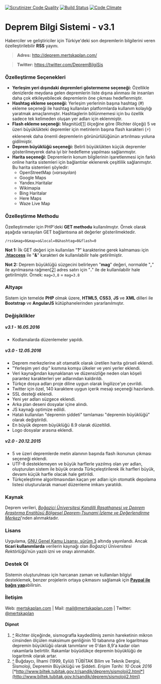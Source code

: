 [![Scrutinizer Code Quality](https://scrutinizer-ci.com/g/mertskaplan/Deprem-Bilgi-Sistemi/badges/quality-score.png?b=master)](https://scrutinizer-ci.com/g/mertskaplan/Deprem-Bilgi-Sistemi/?branch=master) [![Build Status](https://scrutinizer-ci.com/g/mertskaplan/Deprem-Bilgi-Sistemi/badges/build.png?b=master)](https://scrutinizer-ci.com/g/mertskaplan/Deprem-Bilgi-Sistemi/build-status/master) [![Code Climate](https://codeclimate.com/github/mertskaplan/Deprem-Bilgi-Sistemi/badges/gpa.svg)](https://codeclimate.com/github/mertskaplan/Deprem-Bilgi-Sistemi)


# Deprem Bilgi Sistemi - v3.1
Haberciler ve geliştiriciler için Türkiye'deki son depremlerin bilgilerini veren özelleştirilebilir **RSS** yayını.

> **Adres:** http://deprem.mertskaplan.com/

> **Twitter:** https://twitter.com/DepremBilgiSis

### Özelleştirme Seçenekleri
* **Yerleşim yeri dışındaki depremleri göstermeme seçeneği:** Özellikle denizlerde meydana gelen depremlerin liste dışına alınması ile insanları daha çok etkileyebilecek depremlerin öne çıkması hedeflenmiştir.
* **Hashtag ekleme seçeneği:** Yerleşim yerlerinin başına hashtag (#) ekleme seçeneği ile hashtag kullanılan platformlarda kullanım kolaylığı yaratmak amaçlanmıştır. Hashtaglerin bölünmemesi için bu özellik sadece tek kelimeden oluşan yer adları için eklenmiştir. 
* **Flash ekleme seçeneği:** Magnitüd[[1]](#Dipnot) ölçeğine göre (Richter ölçeği) 5 ve üzeri büyüklükteki depremler için metinlerin başına flash karakteri (⚡) eklenerek daha önemli depremlerin görünürlülüğünün artırılması yoluna gidilmiştir.
* **Deprem büyüklüğü seçeneği:** Belirli büyüklükten küçük depremler gösterilmeyerek daha iyi bir hedefleme yapılması sağlanmıştır.
* **Harita seçeneği:** Depremlerin konum bilgilerinin işaretlenmesi için farklı online harita sistemleri için bağlantılar eklenerek çeşitlilik sağlanmıştır. Bu harita sistemleri şöyledir:
    * OpenStreetMap (*varsayılan*)
    * Google Maps
    * Yandex.Haritalar
    * Wikimapia
    * Bing Haritalar
    * Here Maps
    * Waze Live Map

### Özelleştirme Methodu
Özelleştirmeler için PHP'deki **GET methodu** kullanılmıştır. Örnek olarak aşağıda varsayılan GET bağlantısına ait değerler gösterilmektedir.

    /rss&mag=0&map=o&local=0&hashtag=0&flash=0

**Not 1:** İlk GET değeri için kullanılan "**?**" karakterine gerek kalmaması için **[.htaccess](https://github.com/mertskaplan/Deprem-Bilgi-Sistemi/blob/master/.htaccess)** ile "**&**" karakteri de kullanılabilir hale getirilmiştir.

**Not 2:** Deprem büyüklüğü süzgecini belirleyen "**mag**" değeri, normalde "**,**" ile ayrılmasına rağmen[[2]](#Dipnot) adres satırı için "**.**" ile de kullanılabilir hale getirilmiştir. Örnek:  `mag=3,8` = `mag=3.8`

### Altyapı
Sistem için temelde **PHP** olmak üzere, **HTML5**, **CSS3**, **JS** ve **XML** dilleri ile **Bootstrap** ve **AngularJS** kütüphanelerinden yararlanılmıştır.

### Değişiklikler
##### v3.1 - 16.05.2016
* Kodlamalarda düzenlemeler yapıldı.
##### v3.0 - 12.05.2016
* Deprem merkezlerine ait otamatik olarak üretilen harita görseli eklendi.
* "Yerleşim yeri dışı" kısmına komşu ülkeler ve yeni yerler eklendi.
* Veri kaynağından kaynaklanan ve düzensizliğe neden olan köşeli parantez karakterleri yer adlarından kaldırıldı.
* Türkçe dosya adları proje diline uygun olarak İngilizce'ye çevrildi.
* Twitter için özel, 140 karaktere uygun içerik mesajı seçeneği hazırlandı.
* SSL desteği eklendi.
* Yeni yer adları süzgece eklendi.
* Arka plan deseni dosyalar içine alındı.
* JS kaynağı optimize edildi.
* Hatalı kullanılan "depremin şiddeti" tamlaması "depremin büyüklüğü" olarak değiştirildi.
* En büyük deprem büyüklüğü 8.9 olarak düzeltildi.
* Logo dosyalar arasına eklendi.

##### v2.0 - 20.12.2015
* 5 ve üzeri depremlerde metin alanının başında flash ikonunun çıkması seçeneği eklendi.
* UTF-8 desteklemeyen ve büyük harflerle yazılmış olan yer adları, oluşturulan sistem ile büyük oranda Türkçeleştirilerek ilk harfleri büyük, devamı küçük harfle olacak hale getirildi.
* Türkçeleştirme algoritmasından kaçan yer adları için otomatik depolama listesi oluşturularak manuel düzenleme imkanı yaratıldı.

### Kaynak
Deprem verileri, [*Boğaziçi Üniversitesi Kandilli Rasathanesi ve Deprem Araştırma Enstitüsü Bölgesel Deprem-Tsunami İzleme ve Değerlendirme Merkezi*](http://www.koeri.boun.edu.tr/sismo/2/tr/)'nden alınmaktadır.

### Lisans
Uygulama, [GNU Genel Kamu Lisansı, sürüm 3](https://github.com/mertskaplan/Deprem-Bilgi-Sistemi/blob/master/LICENSE) altında yayınlandı. Ancak **ticari kullanımlarda** verilerin kaynağı olan *Boğaziçi Üniversitesi Rektörlüğü*’nün yazılı izni ve onayı alınmalıdır.

### Destek Ol

Sistemin oluşturulması için harcanan zaman ve kullanılan bilgiyi desteklemek, benzer projelerin ortaya çıkmasını sağlamak için [**Paypal ile bağış yap**](https://www.paypal.me/mertskaplan/10)abilirsin.

### İletişim
Web: [mertskaplan.com](http://mertskaplan.com) | Mail: mail@mertskaplan.com | Twitter: [@mertskaplan](https://twitter.com/mertskaplan)


#### Dipnot

1. [^](#Özelleştirme-seçenekleri) Richter ölçeğinde, sismografla kaydedilmiş zemin hareketinin mikron cinsinden ölçülen maksimum genliğinin 10 tabanına göre logaritması depremin büyüklüğü olarak tanımlanır ve 0'dan 8,9'a kadar olan rakamlarla belirtilir. Rakamlar büyüdükçe depremin büyüklüğü de logaritmik olarak artar.
2. [^](#Özelleştirme-methodu) Buğdaycı, İlhami (1999, Eylül) TÜBİTAK Bilim ve Teknik Dergisi, Sismoloji, Depremin Büyüklüğü ve Şiddeti. *Erişim Tarihi: 10 Ocak 2016* [*http://www.biltek.tubitak.gov.tr/sandik/deprem/sismoloji2.html*](http://www.biltek.tubitak.gov.tr/sandik/deprem/sismoloji2.html)

